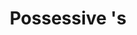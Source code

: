 ---
title: "Possessive 's"
layout: revealjs-structure
script:
- "Dono ou dona"
- "'s"
- "Objeto"
- "O livro de Maria. Maria's book"
examples:
- "Casa do meu irmão"
- "Casa da minha mãe"
- "Casa do John"
- "Casa da Emily"
- "Nome do meu irmão"
- "Nome da minha irmã"
- "Nome da minha mãe"
---